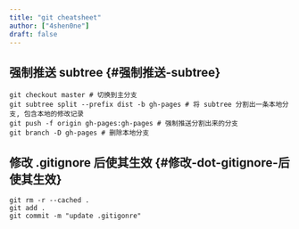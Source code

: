 ```yaml
---
title: "git cheatsheet"
author: ["4shen0ne"]
draft: false
---
```


## 强制推送 subtree {#强制推送-subtree}

```shell
git checkout master # 切换到主分支
git subtree split --prefix dist -b gh-pages # 将 subtree 分割出一条本地分支, 包含本地的修改记录
git push -f origin gh-pages:gh-pages # 强制推送分割出来的分支
git branch -D gh-pages # 删除本地分支
```


## 修改 .gitignore 后使其生效 {#修改-dot-gitignore-后使其生效}

```shell
git rm -r --cached .
git add .
git commit -m "update .gitigonre"
```
